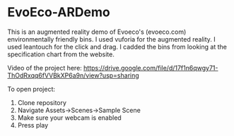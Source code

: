 # EvoEco-ARDemo

This is an augmented reality demo of Evoeco's (evoeco.com) environmentally friendly bins.
I used vuforia for the augmented reality. I used leantouch for the click and drag. I cadded the bins
from looking at the specification chart from the website.

Video of the project here:
https://drive.google.com/file/d/17f1n6qwgy71-ThOdRxqq6fVVBkXP6a9n/view?usp=sharing

To open project: <br/>
1) Clone repository <br/>
2) Navigate Assets->Scenes->Sample Scene <br/>
3) Make sure your webcam is enabled <br/>
4) Press play
